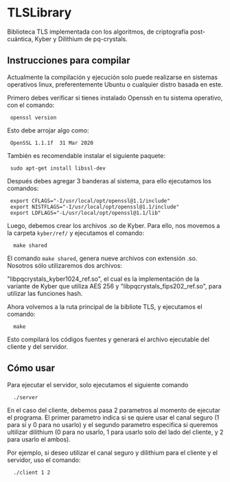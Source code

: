 # TLSLibrary

Biblioteca TLS implementada con los algoritmos, de criptografía post-cuántica, Kyber y Dilithium de pq-crystals.

## Instrucciones para compilar
Actualmente la compilación y ejecución solo puede realizarse en sistemas operativos linux, preferentemente Ubuntu o cualquier distro basada en este.

Primero debes verificar si tienes instalado Openssh en tu sistema operativo, con el comando:

```shell
 openssl version
```

Esto debe arrojar algo como:

```shell
 OpenSSL 1.1.1f  31 Mar 2020
```

También es recomendable instalar el siguiente paquete:

```shell
 sudo apt-get install libssl-dev
```

Después debes agregar 3 banderas al sistema, para ello ejecutamos los comandos:

```shell
 export CFLAGS="-I/usr/local/opt/openssl@1.1/include"
 export NISTFLAGS="-I/usr/local/opt/openssl@1.1/include"
 export LDFLAGS="-L/usr/local/opt/openssl@1.1/lib"
```

Luego, debemos crear los archivos .so de Kyber. Para ello, nos movemos a la carpeta `kyber/ref/` y ejecutamos el comando:

```shell
  make shared
```
El comando `make shared`, genera nueve archivos con extensión .so. Nosotros sólo utilizaremos dos archivos: 

"libpqcrystals_kyber1024_ref.so", el cual es la implementación de la variante de Kyber que utiliza AES 256 y "libpqcrystals_fips202_ref.so", para utilizar las funciones hash.

Ahora volvemos a la ruta principal de la bibliote TLS, y ejecutamos el comando:

```shell
  make
```
Esto compilará los códigos fuentes y generará el archivo ejecutable del cliente y del servidor.

## Cómo usar

Para ejecutar el servidor, solo ejecutamos el siguiente comando

```shell
  ./server
```
En el caso del cliente, debemos pasa 2 parametros al momento de ejecutar el programa. El primer parametro indica si se quiere usar el canal seguro (1 para sí y 0 para no usarlo) y el segundo parametro especifica si queremos ultilizar dilithium (0 para no usarlo, 1 para usarlo solo del lado del cliente, y 2 para usarlo el ambos).

Por ejemplo, si deseo utilizar el canal seguro y dilithium para el cliente y el servidor, uso el comando:
```shell
  ./client 1 2
```
